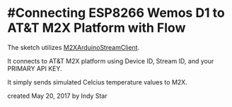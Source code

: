 #Connecting ESP8266 Wemos D1 to AT&T M2X Platform with Flow
==========================================================

The sketch utilizes [M2XArduinoStreamClient](https://github.com/indystar1/M2XArduinoStreamClient).

It connects to AT&T M2X platform using Device ID, Stream ID, and your PRIMARY API KEY.

It simply sends simulated Celcius temperature values to M2X.

created May 20, 2017
by Indy Star

